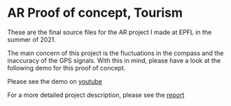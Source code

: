 # AR Proof of concept, Tourism

These are the final source files for the AR project I made at EPFL in the summer of 2021.

The main concern of this project is the fluctuations in the compass and the inaccuracy of the GPS signals. With this in mind, please have a look at the following demo for this proof of concept.

Please see the demo on [youtube](https://youtu.be/Qo12dEF-1TI])

For a more detailed project description, please see the [report](https://github.com/ohallstrom/arproject/blob/6401574d207e92654526d50c8049ea21e4bcf388/Projet%20AR%20-%20Oskar%20Hallstro%CC%88m.pdf)
